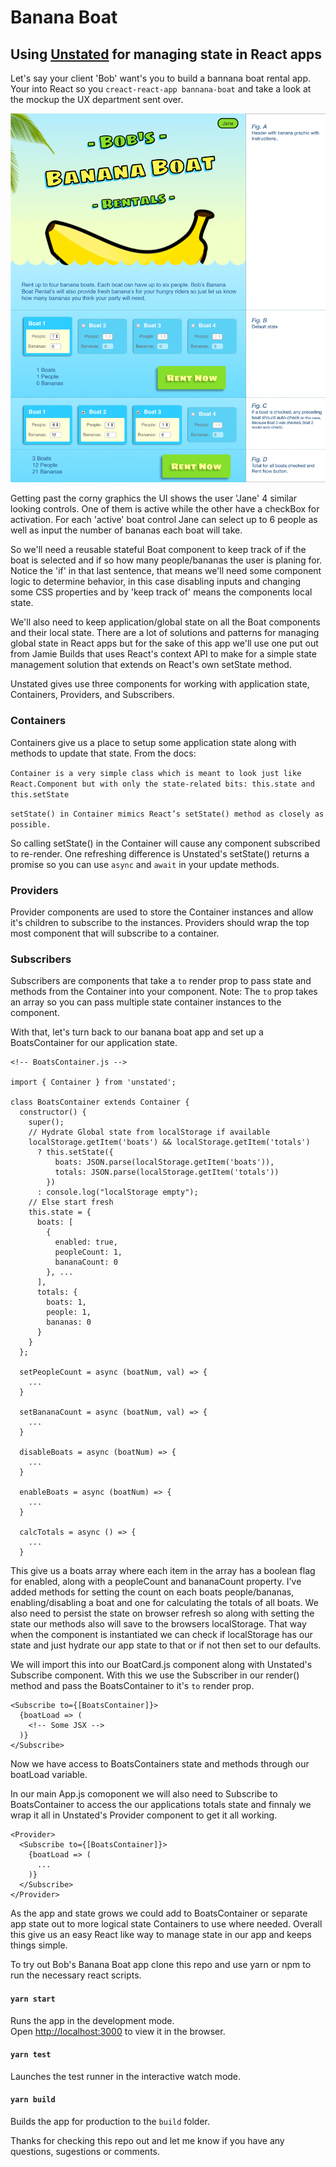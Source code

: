 # Banana Boat


## Using [Unstated](https://github.com/jamiebuilds/unstated) for managing state in React apps

Let's say your client 'Bob' want's you to build a bannana boat rental app. Your into React so you ```creact-react-app bannana-boat``` and take a look at the mockup the UX department sent over.

![](./src/assets/banana-boat.png)

Getting past the corny graphics the UI shows the user 'Jane' 4 similar looking controls. One of them is active while the other have a checkBox for activation. For each 'active' boat control Jane can select up to 6 people as well as input the number of bananas each boat will take.

So we'll need a reusable stateful Boat component to keep track of if the boat is selected and if so how many people/bananas the user is planing for. Notice the 'if' in that last sentence, that means we'll need some component logic to determine behavior, in this case disabling inputs and changing some CSS properties and by 'keep track of' means the components local state.

We'll also need to keep application/global state on all the Boat components and their local state. There are a lot of solutions and patterns for managing global state in React apps but for the sake of this app we'll use one put out from Jamie Builds that uses React's context API to make for a simple state management solution that extends on React's own setState method.

Unstated gives use three components for working with application state, Containers, Providers, and Subscribers.

### Containers
Containers give us a place to setup some application state along with methods to update that state.
From the docs:

`Container is a very simple class which is meant to look just like React.Component but with only the state-related bits: this.state and this.setState`

`setState() in Container mimics React’s setState() method as closely as possible.`

So calling setState() in the Container will cause any component subscribed to re-render. One refreshing difference is Unstated's setState() returns a promise so you can use `async` and `await` in your update methods.

### Providers
Provider components are used to store the Container instances and allow it's children to subscribe to the instances. Providers should wrap the top most component that will subscribe to a container.

### Subscribers
Subscribers are components that take a `to` render prop to pass state and methods from the Container into your component. Note: The `to` prop takes an array so you can pass multiple state container instances to the component.

With that, let's turn back to our banana boat app and set up a BoatsContainer for our application state.

```
<!-- BoatsContainer.js -->

import { Container } from 'unstated';

class BoatsContainer extends Container {
  constructor() {
    super();
    // Hydrate Global state from localStorage if available
    localStorage.getItem('boats') && localStorage.getItem('totals')
      ? this.setState({
          boats: JSON.parse(localStorage.getItem('boats')),
          totals: JSON.parse(localStorage.getItem('totals'))
        })
      : console.log("localStorage empty");
    // Else start fresh
    this.state = {
      boats: [
        {
          enabled: true,
          peopleCount: 1,
          bananaCount: 0
        }, ...
      ],
      totals: {
        boats: 1,
        people: 1,
        bananas: 0
      }
    }
  };

  setPeopleCount = async (boatNum, val) => {
    ...
  }

  setBananaCount = async (boatNum, val) => {
    ...
  }

  disableBoats = async (boatNum) => {
    ...
  }

  enableBoats = async (boatNum) => {
    ...
  }

  calcTotals = async () => {
    ...
  }
```

This give us a boats array where each item in the array has a boolean flag for enabled, along with a peopleCount and bananaCount property. I've added methods for setting the count on each boats people/bananas, enabling/disabling a boat and one for calculating the totals of all boats. We also need to persist the state on browser refresh so along with setting the state our methods also will save to the browsers localStorage. That way when the component is instantiated we can check if localStorage has our state and just hydrate our app state to that or if not then set to our defaults.

We will import this into our BoatCard.js component along with Unstated's Subscribe component. With this we use the Subscriber in our render() method and pass the BoatsContainer to it's `to` render prop.

```
<Subscribe to={[BoatsContainer]}>
  {boatLoad => (
    <!-- Some JSX -->
  )}
</Subscribe>
```
Now we have access to BoatsContainers state and methods through our boatLoad variable.

In our main App.js comoponent we will also need to Subscribe to BoatsContainer to access the our applications totals state and finnaly we wrap it all in Unstated's Provider component to get it all working.
```
<Provider>
  <Subscribe to={[BoatsContainer]}>
    {boatLoad => (
      ...
    )}
  </Subscribe>
</Provider>
```

As the app and state grows we could add to BoatsContainer or separate app state out to more logical state Containers to use where needed. Overall this give us an easy React like way to manage state in our app and keeps things simple.

To try out Bob's Banana Boat app clone this repo and use yarn or npm to run the necessary react scripts.

#### `yarn start`

Runs the app in the development mode.<br>
Open [http://localhost:3000](http://localhost:3000) to view it in the browser.

#### `yarn test`

Launches the test runner in the interactive watch mode.<br>

#### `yarn build`

Builds the app for production to the `build` folder.

Thanks for checking this repo out and let me know if you have any questions, sugestions or comments.
